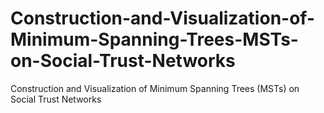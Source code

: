 # Construction-and-Visualization-of-Minimum-Spanning-Trees-MSTs-on-Social-Trust-Networks
Construction and Visualization of Minimum Spanning Trees (MSTs) on Social Trust Networks
